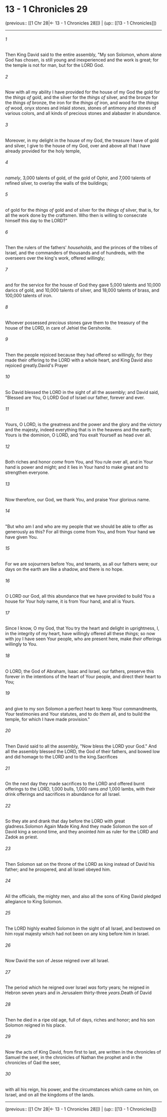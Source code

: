 # 13 - 1 Chronicles 29

(previous:: [[1 Chr 28|← 13 - 1 Chronicles 28]]) | (up:: [[13 - 1 Chronicles]])

***


###### 1 
Then King David said to the entire assembly, "My son Solomon, whom alone God has chosen, is still young and inexperienced and the work is great; for the temple is not for man, but for the LORD God. 

###### 2 
Now with all my ability I have provided for the house of my God the gold for the _things of_ gold, and the silver for the _things of_ silver, and the bronze for the _things of_ bronze, the iron for the _things of_ iron, and wood for the _things of_ wood, onyx stones and inlaid _stones_, stones of antimony and stones of various colors, and all kinds of precious stones and alabaster in abundance. 

###### 3 
Moreover, in my delight in the house of my God, the treasure I have of gold and silver, I give to the house of my God, over and above all that I have already provided for the holy temple, 

###### 4 
_namely_, 3,000 talents of gold, of the gold of Ophir, and 7,000 talents of refined silver, to overlay the walls of the buildings; 

###### 5 
of gold for the _things of_ gold and of silver for the _things of_ silver, that is, for all the work done by the craftsmen. Who then is willing to consecrate himself this day to the LORD?" 

###### 6 
Then the rulers of the fathers' _households_, and the princes of the tribes of Israel, and the commanders of thousands and of hundreds, with the overseers over the king's work, offered willingly; 

###### 7 
and for the service for the house of God they gave 5,000 talents and 10,000 darics of gold, and 10,000 talents of silver, and 18,000 talents of brass, and 100,000 talents of iron. 

###### 8 
Whoever possessed _precious_ stones gave them to the treasury of the house of the LORD, in care of Jehiel the Gershonite. 

###### 9 
Then the people rejoiced because they had offered so willingly, for they made their offering to the LORD with a whole heart, and King David also rejoiced greatly.David's Prayer 

###### 10 
So David blessed the LORD in the sight of all the assembly; and David said, "Blessed are You, O LORD God of Israel our father, forever and ever. 

###### 11 
Yours, O LORD, is the greatness and the power and the glory and the victory and the majesty, indeed everything that is in the heavens and the earth; Yours is the dominion, O LORD, and You exalt Yourself as head over all. 

###### 12 
Both riches and honor _come_ from You, and You rule over all, and in Your hand is power and might; and it lies in Your hand to make great and to strengthen everyone. 

###### 13 
Now therefore, our God, we thank You, and praise Your glorious name. 

###### 14 
"But who am I and who are my people that we should be able to offer as generously as this? For all things come from You, and from Your hand we have given You. 

###### 15 
For we are sojourners before You, and tenants, as all our fathers were; our days on the earth are like a shadow, and there is no hope. 

###### 16 
O LORD our God, all this abundance that we have provided to build You a house for Your holy name, it is from Your hand, and all is Yours. 

###### 17 
Since I know, O my God, that You try the heart and delight in uprightness, I, in the integrity of my heart, have willingly offered all these _things_; so now with joy I have seen Your people, who are present here, make _their_ offerings willingly to You. 

###### 18 
O LORD, the God of Abraham, Isaac and Israel, our fathers, preserve this forever in the intentions of the heart of Your people, and direct their heart to You; 

###### 19 
and give to my son Solomon a perfect heart to keep Your commandments, Your testimonies and Your statutes, and to do _them_ all, and to build the temple, for which I have made provision." 

###### 20 
Then David said to all the assembly, "Now bless the LORD your God." And all the assembly blessed the LORD, the God of their fathers, and bowed low and did homage to the LORD and to the king.Sacrifices 

###### 21 
On the next day they made sacrifices to the LORD and offered burnt offerings to the LORD, 1,000 bulls, 1,000 rams _and_ 1,000 lambs, with their drink offerings and sacrifices in abundance for all Israel. 

###### 22 
So they ate and drank that day before the LORD with great gladness.Solomon Again Made King And they made Solomon the son of David king a second time, and they anointed _him_ as ruler for the LORD and Zadok as priest. 

###### 23 
Then Solomon sat on the throne of the LORD as king instead of David his father; and he prospered, and all Israel obeyed him. 

###### 24 
All the officials, the mighty men, and also all the sons of King David pledged allegiance to King Solomon. 

###### 25 
The LORD highly exalted Solomon in the sight of all Israel, and bestowed on him royal majesty which had not been on any king before him in Israel. 

###### 26 
Now David the son of Jesse reigned over all Israel. 

###### 27 
The period which he reigned over Israel _was_ forty years; he reigned in Hebron seven years and in Jerusalem thirty-three _years_.Death of David 

###### 28 
Then he died in a ripe old age, full of days, riches and honor; and his son Solomon reigned in his place. 

###### 29 
Now the acts of King David, from first to last, are written in the chronicles of Samuel the seer, in the chronicles of Nathan the prophet and in the chronicles of Gad the seer, 

###### 30 
with all his reign, his power, and the circumstances which came on him, on Israel, and on all the kingdoms of the lands.

***

(previous:: [[1 Chr 28|← 13 - 1 Chronicles 28]]) | (up:: [[13 - 1 Chronicles]])
